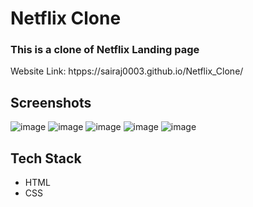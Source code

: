 # Netflix Clone
### This is a clone of Netflix Landing page

Website Link: htpps://sairaj0003.github.io/Netflix_Clone/

## Screenshots
![image](https://github.com/user-attachments/assets/3a269930-64aa-45f0-810a-72966eb74fe6)
![image](https://github.com/user-attachments/assets/4f86b480-3d82-41cd-bded-b389fcbea56f)
![image](https://github.com/user-attachments/assets/6d121847-107c-40dd-9aaa-baf803978501)
![image](https://github.com/user-attachments/assets/1ec7e891-bf9a-49e8-83d6-5752d10ce0c3)
![image](https://github.com/user-attachments/assets/01a70f7d-d6f4-4d71-8aa4-ad1fb8605be2)

## Tech Stack
- HTML
- CSS
